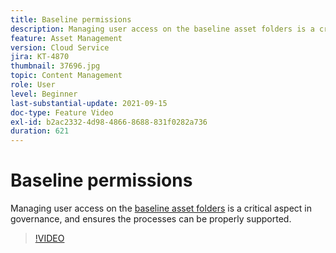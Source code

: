 ```yaml
---
title: Baseline permissions
description: Managing user access on the baseline asset folders is a critical aspect in governance, and ensures the processes can be properly supported.
feature: Asset Management
version: Cloud Service
jira: KT-4870
thumbnail: 37696.jpg
topic: Content Management
role: User
level: Beginner
last-substantial-update: 2021-09-15
doc-type: Feature Video
exl-id: b2ac2332-4d98-4866-8688-831f0282a736
duration: 621
---
```

# Baseline permissions

Managing user access on the [baseline asset folders](./baseline-folders.md) is a critical aspect in governance, and ensures the processes can be properly supported.

>[!VIDEO](https://video.tv.adobe.com/v/37696?quality=12&learn=on)
